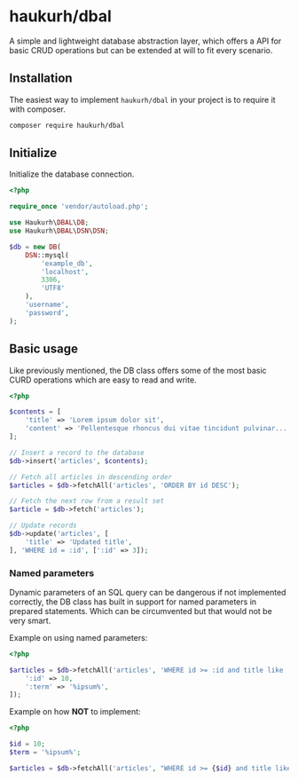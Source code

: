 haukurh/dbal
============

A simple and lightweight database abstraction layer, which offers a API for basic CRUD operations
but can be extended at will to fit every scenario.

Installation
------------

The easiest way to implement `haukurh/dbal` in your project is to require it with composer.

```bash
composer require haukurh/dbal
```

Initialize
-----------

Initialize the database connection.

```php
<?php

require_once 'vendor/autoload.php';

use Haukurh\DBAL\DB;
use Haukurh\DBAL\DSN\DSN;

$db = new DB(
    DSN::mysql(
        'example_db',
        'localhost',
        3306,
        'UTF8'
    ),
    'username',
    'password',
);

```

Basic usage
-----------

Like previously mentioned, the DB class offers some of the most basic CURD operations which are easy to read and write.

```php
<?php

$contents = [
    'title' => 'Lorem ipsum dolor sit',
    'content' => 'Pellentesque rhoncus dui vitae tincidunt pulvinar...'
];

// Insert a record to the database
$db->insert('articles', $contents);

// Fetch all articles in descending order
$articles = $db->fetchAll('articles', 'ORDER BY id DESC');

// Fetch the next row from a result set
$article = $db->fetch('articles');

// Update records
$db->update('articles', [
    'title' => 'Updated title',
], 'WHERE id = :id', [':id' => 3]);

```

### Named parameters

Dynamic parameters of an SQL query can be dangerous if not implemented correctly, the DB class has built in support
for named parameters in prepared statements.
Which can be circumvented but that would not be very smart.

Example on using named parameters:
```php
<?php

$articles = $db->fetchAll('articles', 'WHERE id >= :id and title like :term', [
    ':id' => 10,
    ':term' => '%ipsum%',
]);
```

Example on how **NOT** to implement:

```php
<?php

$id = 10;
$term = '%ipsum%';

$articles = $db->fetchAll('articles', "WHERE id >= {$id} and title like {$term}");

```

